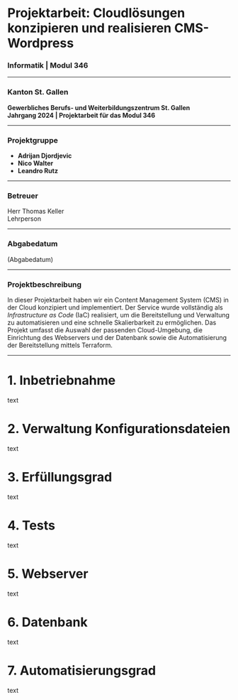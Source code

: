 # **Projektarbeit: Cloudlösungen konzipieren und realisieren CMS-Wordpress**


### Informatik | Modul 346

---

### Kanton St. Gallen  
**Gewerbliches Berufs- und Weiterbildungszentrum St. Gallen**  
**Jahrgang 2024 | Projektarbeit für das Modul 346**

---

### **Projektgruppe**  
- **Adrijan Djordjevic**
- **Nico Walter**
- **Leandro Rutz**

---

### **Betreuer**  
Herr Thomas Keller  
Lehrperson

---

### **Abgabedatum**  
(Abgabedatum)

---

### **Projektbeschreibung**  
In dieser Projektarbeit haben wir ein Content Management System (CMS) in der Cloud konzipiert und implementiert. Der Service wurde vollständig als *Infrastructure as Code* (IaC) realisiert, um die Bereitstellung und Verwaltung zu automatisieren und eine schnelle Skalierbarkeit zu ermöglichen. Das Projekt umfasst die Auswahl der passenden Cloud-Umgebung, die Einrichtung des Webservers und der Datenbank sowie die Automatisierung der Bereitstellung mittels Terraform.

---








# 1. Inbetriebnahme
text

# 2. Verwaltung Konfigurationsdateien
text

# 3. Erfüllungsgrad
text

# 4. Tests
text

# 5. Webserver
text

# 6. Datenbank
text

# 7. Automatisierungsgrad
text
